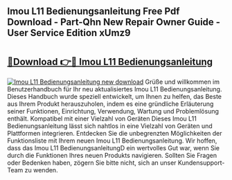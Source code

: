 ## Imou L11 Bedienungsanleitung Free Pdf Download - Part-Qhn New Repair Owner Guide - User Service Edition xUmz9

# <h2><a href="http://df5ix1b.blite.top/?on=Imou+L11+Bedienungsanleitung">🔗Download 👉🔴 Imou L11 Bedienungsanleitung</a></h2>

[![Imou L11 Bedienungsanleitung new download](https://i.imgur.com/lujVjoI.png)](http://df5ix1b.blite.top/?on=Imou+L11+Bedienungsanleitung)
Grüße und willkommen im Benutzerhandbuch für Ihr neu aktualisiertes Imou L11 Bedienungsanleitung. Dieses Handbuch wurde speziell entwickelt, um Ihnen zu helfen, das Beste aus Ihrem Produkt herauszuholen, indem es eine gründliche Erläuterung seiner Funktionen, Einrichtung, Verwendung, Wartung und Problemlösung enthält. Kompatibel mit einer Vielzahl von Geräten Dieses Imou L11 Bedienungsanleitung lässt sich nahtlos in eine Vielzahl von Geräten und Plattformen integrieren. Entdecken Sie die unbegrenzten Möglichkeiten der Funktionsliste mit Ihrem neuen Imou L11 Bedienungsanleitung. Wir hoffen, dass das Imou L11 BedienungsanleitungD ein wertvolles Gut war, wenn Sie durch die Funktionen Ihres neuen Produkts navigieren. Sollten Sie Fragen oder Bedenken haben, zögern Sie bitte nicht, sich an unser Kundensupport-Team zu wenden.
